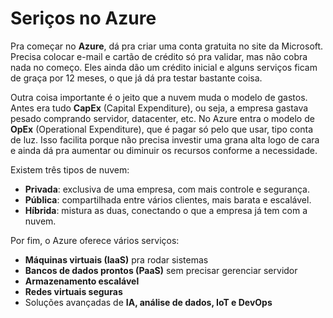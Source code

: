 # Seriços no Azure

Pra começar no **Azure**, dá pra criar uma conta gratuita no site da Microsoft. Precisa colocar e-mail e cartão de crédito só pra validar, mas não cobra nada no começo. Eles ainda dão um crédito inicial e alguns serviços ficam de graça por 12 meses, o que já dá pra testar bastante coisa.

Outra coisa importante é o jeito que a nuvem muda o modelo de gastos. Antes era tudo **CapEx** (Capital Expenditure), ou seja, a empresa gastava pesado comprando servidor, datacenter, etc. No Azure entra o modelo de **OpEx** (Operational Expenditure), que é pagar só pelo que usar, tipo conta de luz. Isso facilita porque não precisa investir uma grana alta logo de cara e ainda dá pra aumentar ou diminuir os recursos conforme a necessidade.

Existem três tipos de nuvem:
- **Privada**: exclusiva de uma empresa, com mais controle e segurança.  
- **Pública**: compartilhada entre vários clientes, mais barata e escalável.  
- **Híbrida**: mistura as duas, conectando o que a empresa já tem com a nuvem.

Por fim, o Azure oferece vários serviços:
- **Máquinas virtuais (IaaS)** pra rodar sistemas  
- **Bancos de dados prontos (PaaS)** sem precisar gerenciar servidor  
- **Armazenamento escalável**  
- **Redes virtuais seguras**  
- Soluções avançadas de **IA, análise de dados, IoT e DevOps**
